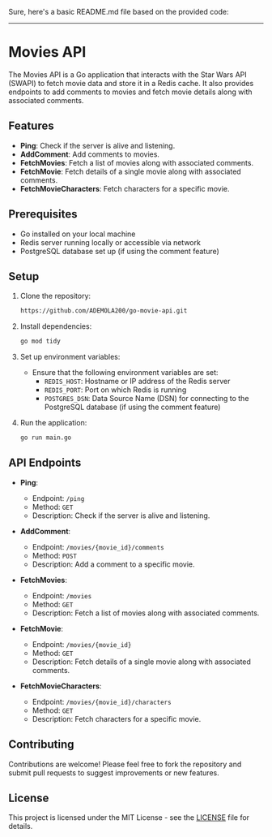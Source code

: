 Sure, here's a basic README.md file based on the provided code:

---

# Movies API

The Movies API is a Go application that interacts with the Star Wars API (SWAPI) to fetch movie data and store it in a Redis cache. It also provides endpoints to add comments to movies and fetch movie details along with associated comments.

## Features

- **Ping**: Check if the server is alive and listening.
- **AddComment**: Add comments to movies.
- **FetchMovies**: Fetch a list of movies along with associated comments.
- **FetchMovie**: Fetch details of a single movie along with associated comments.
- **FetchMovieCharacters**: Fetch characters for a specific movie.

## Prerequisites

- Go installed on your local machine
- Redis server running locally or accessible via network
- PostgreSQL database set up (if using the comment feature)

## Setup

1. Clone the repository:

   ```bash
   https://github.com/ADEMOLA200/go-movie-api.git
   ```

2. Install dependencies:

   ```bash
   go mod tidy
   ```

3. Set up environment variables:

   - Ensure that the following environment variables are set:
     - `REDIS_HOST`: Hostname or IP address of the Redis server
     - `REDIS_PORT`: Port on which Redis is running
     - `POSTGRES_DSN`: Data Source Name (DSN) for connecting to the PostgreSQL database (if using the comment feature)

4. Run the application:

   ```bash
   go run main.go
   ```

## API Endpoints

- **Ping**:
  - Endpoint: `/ping`
  - Method: `GET`
  - Description: Check if the server is alive and listening.

- **AddComment**:
  - Endpoint: `/movies/{movie_id}/comments`
  - Method: `POST`
  - Description: Add a comment to a specific movie.

- **FetchMovies**:
  - Endpoint: `/movies`
  - Method: `GET`
  - Description: Fetch a list of movies along with associated comments.

- **FetchMovie**:
  - Endpoint: `/movies/{movie_id}`
  - Method: `GET`
  - Description: Fetch details of a single movie along with associated comments.

- **FetchMovieCharacters**:
  - Endpoint: `/movies/{movie_id}/characters`
  - Method: `GET`
  - Description: Fetch characters for a specific movie.

## Contributing

Contributions are welcome! Please feel free to fork the repository and submit pull requests to suggest improvements or new features.

## License

This project is licensed under the MIT License - see the [LICENSE](LICENSE) file for details.
